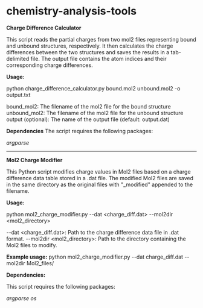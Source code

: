 # chemistry-analysis-tools

**Charge Difference Calculator**

This script reads the partial charges from two mol2 files representing bound and unbound structures, respectively. It then calculates the charge differences between the two structures and saves the results in a tab-delimited file. The output file contains the atom indices and their corresponding charge differences.

**Usage:**

python charge_difference_calculator.py bound.mol2 unbound.mol2 -o output.txt

bound_mol2: The filename of the mol2 file for the bound structure
unbound_mol2: The filename of the mol2 file for the unbound structure
output (optional): The name of the output file (default: output.dat)

**Dependencies**
The script requires the following packages:

_argparse_

--------------------------------------------------------------------------------------------------------------------------------

**Mol2 Charge Modifier**

This Python script modifies charge values in Mol2 files based on a charge difference data table stored in a .dat file. The modified Mol2 files are saved in the same directory as the original files with "_modified" appended to the filename.

**Usage:**

python mol2_charge_modifier.py --dat <charge_diff.dat> --mol2dir <mol2_directory>

--dat <charge_diff.dat>: Path to the charge difference data file in .dat format.
--mol2dir <mol2_directory>: Path to the directory containing the Mol2 files to modify.

**Example usage:**
python mol2_charge_modifier.py --dat charge_diff.dat --mol2dir Mol2_files/

**Dependencies:**

This script requires the following packages:

_argparse_
_os_

